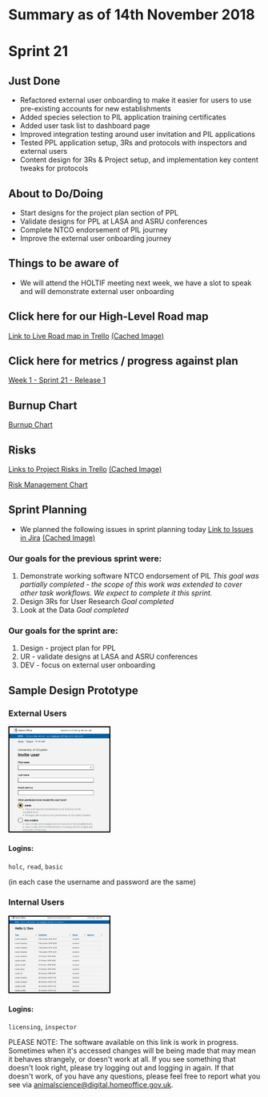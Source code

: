 # Summary as of 14th November 2018 

# Sprint 21

## Just Done
* Refactored external user onboarding to make it easier for users to use pre-existing accounts for new establishments
* Added species selection to PIL application training certificates
* Added user task list to dashboard page
* Improved integration testing around user invitation and PIL applications
* Tested PPL application setup, 3Rs and protocols with inspectors and external users
* Content design for 3Rs & Project setup, and implementation key content tweaks for protocols

## About to Do/Doing
* Start designs for the project plan section of PPL
* Validate designs for PPL at LASA and ASRU conferences
* Complete NTCO endorsement of PIL journey
* Improve the external user onboarding journey 

## Things to be aware of
* We will attend the HOLTIF meeting next week, we have a slot to speak and will demonstrate external user onboarding 

## Click here for our High-Level Road map
[Link to Live Road map in Trello](https://trello.com/b/gDQdE01u/asl-roadmap)    [\(Cached Image\)](graphs/ASLRoadMap14112018.jpg)

## Click here for metrics / progress against plan
[Week 1 - Sprint 21 - Release 1](graphs/progress14112018.png)

## Burnup Chart

[Burnup Chart](burnup14112018.md)

## Risks
[Links to Project Risks in Trello](https://trello.com/b/VuFuCL7t/risk-register-and-kpis-asl-delivery)    [\(Cached Image\)](graphs/ASLRiskRegister14112018.jpg)

[Risk Management Chart](graphs/risk14112018.png)

## Sprint Planning
* We planned the following issues in sprint planning today [Link to Issues in Jira](https://jira.digital.homeoffice.gov.uk/secure/RapidBoard.jspa?rapidView=261)    [\(Cached Image\)](graphs/sprint14112018.png)

### Our goals for the previous sprint were:
1. Demonstrate working software NTCO endorsement of PIL
*This goal was partially completed - the scope of this work was extended to cover other task workflows. We expect to complete it this sprint.*
2. Design 3Rs for User Research
*Goal completed*
3. Look at the Data
*Goal completed*

### Our goals for the sprint are:
1. Design -  project plan for PPL
2. UR - validate designs at LASA and ASRU conferences 
2. DEV - focus on external user onboarding

## Sample Design Prototype
### External Users
<a href="https://public-ui.preprod.asl.homeoffice.gov.uk/"><img src="graphs/proto1_07112018.png" alt="HTML5 Icon" width="200" style="border:2px solid black"></a>
#### Logins:
`holc`, `read`, `basic`

(in each case the username and password are the same)
### Internal Users
<a href="https://internal-ui.preprod.asl.homeoffice.gov.uk/"><img src="graphs/proto2_07112018.png" alt="HTML5 Icon" width="200" style="border:2px solid black"></a>
#### Logins:
`licensing`, `inspector`


PLEASE NOTE:
The software available on this link is work in progress. Sometimes when it's accessed changes will be being made that may mean it behaves strangely, or doesn't work at all. If you see something that doesn't look right, please try logging out and logging in again.  If that doesn't work, of you have any questions, please feel free to report what you see via [animalscience@digital.homeoffice.gov.uk](animalscience@digital.homeoffice.gov.uk).
